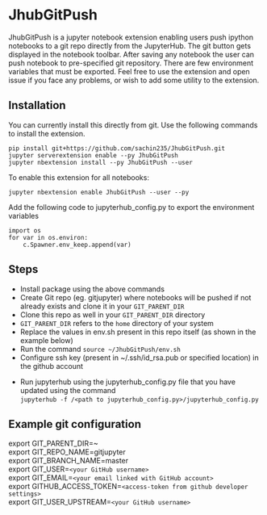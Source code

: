 # JhubGitPush

JhubGitPush is a jupyter notebook extension enabling users push ipython notebooks to a git repo directly from the JupyterHub. 
The git button gets displayed in the notebook toolbar. After saving any notebook
the user can push notebook to pre-specified git repository. There are few
environment variables that must be exported. 
Feel free to use the extension and open issue if you face any problems, or wish to add some utility to the extension.


## Installation

You can currently install this directly from git. 
Use the following commands to install the extension.

```
pip install git+https://github.com/sachin235/JhubGitPush.git
jupyter serverextension enable --py JhubGitPush
jupyter nbextension install --py JhubGitPush --user 
```

To enable this extension for all notebooks:

```
jupyter nbextension enable JhubGitPush --user --py 
```

Add the following code to jupyterhub_config.py to export the environment variables

```
import os
for var in os.environ:
    c.Spawner.env_keep.append(var)
```


## Steps

* Install package using the above commands
* Create Git repo (eg. gitjupyter) where notebooks will be pushed if not already exists and clone it in your `GIT_PARENT_DIR`
* Clone this repo as well in your `GIT_PARENT_DIR` directory
* `GIT_PARENT_DIR` refers to the `home` directory of your system
* Replace the values in env.sh present in this repo itself (as shown in the example below)
* Run the command `source ~/JhubGitPush/env.sh`
* Configure ssh key (present in ~/.ssh/id_rsa.pub or specified location) in the github account
<!-- * Run jupyter notebook from within your repo directory (eg. gitjupyter here) -->
* Run jupyterhub using the jupyterhub_config.py file that you have updated using the command <br />
`jupyterhub -f /<path to jupyterhub_config.py>/jupyterhub_config.py`


## Example git configuration
export GIT_PARENT_DIR=~ <br />
export GIT_REPO_NAME=gitjupyter <br />
export GIT_BRANCH_NAME=master <br />
export GIT_USER=`<your GitHub username>` <br />
export GIT_EMAIL=`<your email linked with GitHub account>` <br />
export GITHUB_ACCESS_TOKEN=`<access-token from github developer settings>` <br />
export GIT_USER_UPSTREAM=`<your GitHub username>` <br />


<!-- ## Working Demo -->
